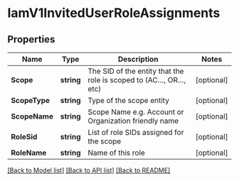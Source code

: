 # IamV1InvitedUserRoleAssignments

## Properties

Name | Type | Description | Notes
------------ | ------------- | ------------- | -------------
**Scope** | **string** | The SID of the entity that the role is scoped to (AC…, OR…, etc) |[optional] 
**ScopeType** | **string** | Type of the scope entity |[optional] 
**ScopeName** | **string** | Scope Name e.g. Account or Organization friendly name |[optional] 
**RoleSid** | **string** | List of role SIDs assigned for the scope |[optional] 
**RoleName** | **string** | Name of this role |[optional] 

[[Back to Model list]](../README.md#documentation-for-models) [[Back to API list]](../README.md#documentation-for-api-endpoints) [[Back to README]](../README.md)



